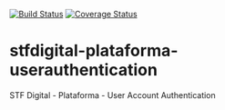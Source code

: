 [![Build Status](https://travis-ci.org/supremotribunalfederal/stfdigital-plataforma-userauthentication.svg?branch=master)](https://travis-ci.org/supremotribunalfederal/stfdigital-plataforma-userauthentication)
[![Coverage Status](https://coveralls.io/repos/github/supremotribunalfederal/stfdigital-plataforma-userauthentication/badge.svg?branch=master)](https://coveralls.io/github/supremotribunalfederal/stfdigital-plataforma-userauthentication?branch=master)

# stfdigital-plataforma-userauthentication
STF Digital - Plataforma - User Account Authentication
